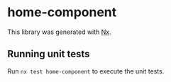 # home-component

This library was generated with [Nx](https://nx.dev).

## Running unit tests

Run `nx test home-component` to execute the unit tests.
